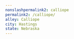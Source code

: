 ```yaml
---
﻿nonslashpermalink2: calliope
permalink2: /calliope/
alley: Calliope
city: Hastings
state: Nebraska
---
```

